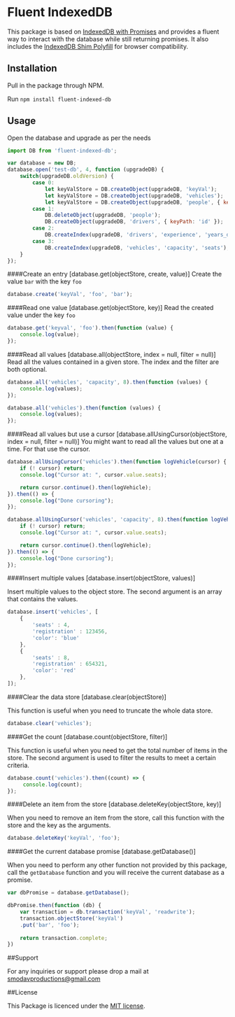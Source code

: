 # Fluent IndexedDB

This package is based on [IndexedDB with Promises](https://www.npmjs.com/package/idb) 
and provides a fluent way to interact with the database while still returning promises. 
It also includes the [IndexedDB Shim Polyfill](https://www.npmjs.com/package/indexeddbshim) 
for browser compatibility.

## Installation

Pull in the package through NPM.

Run `npm install fluent-indexed-db`

## Usage

Open the database and upgrade as per the needs
```javascript
import DB from 'fluent-indexed-db';

var database = new DB;
database.open('test-db', 4, function (upgradeDB) {
    switch(upgradeDB.oldVersion) {
        case 0:
            let keyValStore = DB.createObject(upgradeDB, 'keyVal');
            let keyValStore = DB.createObject(upgradeDB, 'vehicles');
            let keyValStore = DB.createObject(upgradeDB, 'people', { keyPath: 'id' });
        case 1:
            DB.deleteObject(upgradeDB, 'people');
            DB.createObject(upgradeDB, 'drivers', { keyPath: 'id' });
        case 2:
            DB.createIndex(upgradeDB, 'drivers', 'experience', 'years_driving');
        case 3:
            DB.createIndex(upgradeDB, 'vehicles', 'capacity', 'seats');
    }
});
```

####Create an entry [database.get(objectStore, create, value)]
Create the value `bar` with the key `foo`


```javascript
database.create('keyVal', 'foo', 'bar');
```

####Read one value [database.get(objectStore, key)]
Read the created value under the key `foo`

```javascript
database.get('keyval', 'foo').then(function (value) {
    console.log(value);
});
```

####Read all values [database.all(objectStore, index = null, filter = null)]
Read all the values contained in a given store. The index and the filter are both optional.
```javascript
database.all('vehicles', 'capacity', 8).then(function (values) {
    console.log(values);
});

database.all('vehicles').then(function (values) {
    console.log(values);
});
```

####Read all values but use a cursor [database.allUsingCursor(objectStore, index = null, filter = null)]
You might want to read all the values but one at a time. For that use the cursor.

```javascript
database.allUsingCursor('vehicles').then(function logVehicle(cursor) {
    if (! cursor) return;
    console.log("Cursor at: ", cursor.value.seats);

    return cursor.continue().then(logVehicle);
}).then(() => {
    console.log("Done cursoring");
});

database.allUsingCursor('vehicles', 'capacity', 8).then(function logVehicle(cursor) {
    if (! cursor) return;
    console.log("Cursor at: ", cursor.value.seats);

    return cursor.continue().then(logVehicle);
}).then(() => {
    console.log("Done cursoring");
});
```

####Insert multiple values [database.insert(objectStore, values)]

Insert multiple values to the object store. The second argument is an array that contains the values.

```javascript
database.insert('vehicles', [
    {
        'seats' : 4,
        'registration' : 123456,
        'color': 'blue'
    },
    {
        'seats' : 8,
        'registration' : 654321,
        'color': 'red'
    },
]);
```

####Clear the data store [database.clear(objectStore)]

This function is useful when you need to truncate the whole data store.

```javascript
database.clear('vehicles');
```


####Get the count [database.count(objectStore, filter)]

This function is useful when you need to get the total number of items in the store. The second
 argument is used to filter the results to meet a certain criteria.

```javascript
database.count('vehicles').then((count) => {
     console.log(count);
});
```


####Delete an item from the store [database.deleteKey(objectStore, key)]

When you need to remove an item from the store, call this function with the store and the key as the
arguments.

```javascript
database.deleteKey('keyVal', 'foo');
```

####Get the current database promise [database.getDatabase()]

When you need to perform any other function not provided by this package, call the `getDatabase` function
and you will receive the current database as a promise.

```javascript
var dbPromise = database.getDatabase();

dbPromise.then(function (db) {
    var transaction = db.transaction('keyVal', 'readwrite');
    transaction.objectStore('keyVal')
    .put('bar', 'foo');
    
    return transaction.complete;
})
```

##Support

For any inquiries or support please drop a mail at smodavproductions@gmail.com

##License

This Package is licenced under the [MIT license](http://opensource.org/licenses/MIT).
